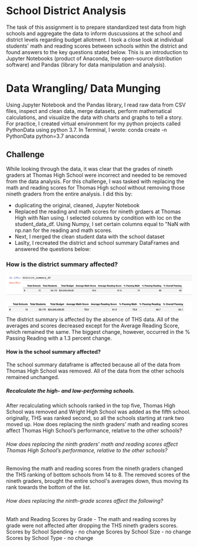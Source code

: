 # School District Analysis
The task of this assignment is to prepare standardized test data from high schools and aggregate the data to inform duscussions at the school and district levels regarding budget allotment. I took a close look at individual students' math and reading scores between schools within the district and found answers to the key questions stated below. This is an introduction to Jupyter Notebooks (product of Anaconda, free open-source distribution software) and Pandas (library for data manipulation and analysis).

# Data Wrangling/ Data Munging
Using Jupyter Notebook and the Pandas library, I read raw data from CSV files, inspect and clean data, merge datasets, perform mathematical calculations, and visualize the data with charts and graphs to tell a story.
For practice, I created virtual environment for my python projects called PythonData using python 3.7. In Terminal, I wrote: conda create -n PythonData python=3.7 anaconda

## Challenge
While looking through the data, it was clear that the grades of nineth graders at Thomas High School were incorrect and needed to be removed from the data analysis. For this challenge, I was tasked with replacing the math and reading scores for Thomas High school without removing those nineth graders from the entire analysis. I did this by:
* duplicating the original, cleaned, Jupyter Notebook
* Replaced the reading and math scores for nineth grdaers at Thomas High with Nan using. I selected columns by condition with loc on the student_data_df. Using Numpy, I set certain columns equal to "NaN with np.nan for the reading and math scores.
* Next, I merged the clean student data with the school dataset
* Laslty, I recreated the district and school summary DataFrames and answered the questions below:

### How is the district summary affected?
![screenshot](https://github.com/Abigail-Woolf/School_District_Analysis/blob/master/Pre_edit_Summ_Stats.png)

![screenshot](https://github.com/Abigail-Woolf/School_District_Analysis/blob/master/Post_edit_Summ_Stats.png)
  The district summary is affected by the absence of THS data. All of the averages and scores decreased except for the Average Reading Score, which remained the same. The biggest change, however, occurred in the % Passing Reading with a 1.3 percent change.
#### How is the school summary affected?
  The school summary dataframe is affected because all of the data from Thomas High School was removed. All of the data from the other schools remained unchanged.

##### Recalculate the high- and low-performing schools.
  After recalculating which schools ranked in the top five, Thomas High School was removed and Wright High School was added as the fifth school. originally, THS was ranked second, so all the schools starting at rank two moved up. 
How does replacing the ninth graders’ math and reading scores affect Thomas High School’s performance, relative to the other schools? 

###### How does replacing the ninth graders’ math and reading scores affect Thomas High School’s performance, relative to the other schools?
Removing the math and reading scores from the nineth graders changed the THS ranking of bottom schools from 14 to 8. The removed scores of the nineth graders, brought the entire school's averages down, thus moving its rank towards the bottom of the list. 

###### How does replacing the ninth-grade scores affect the following?
Math and Reading Scores by Grade - The math and reading scores by grade were not affected after dropping the THS nineth graders scores.
Scores by School Spending - no change
Scores by School Size - no change 
Scores by School Type - no change
